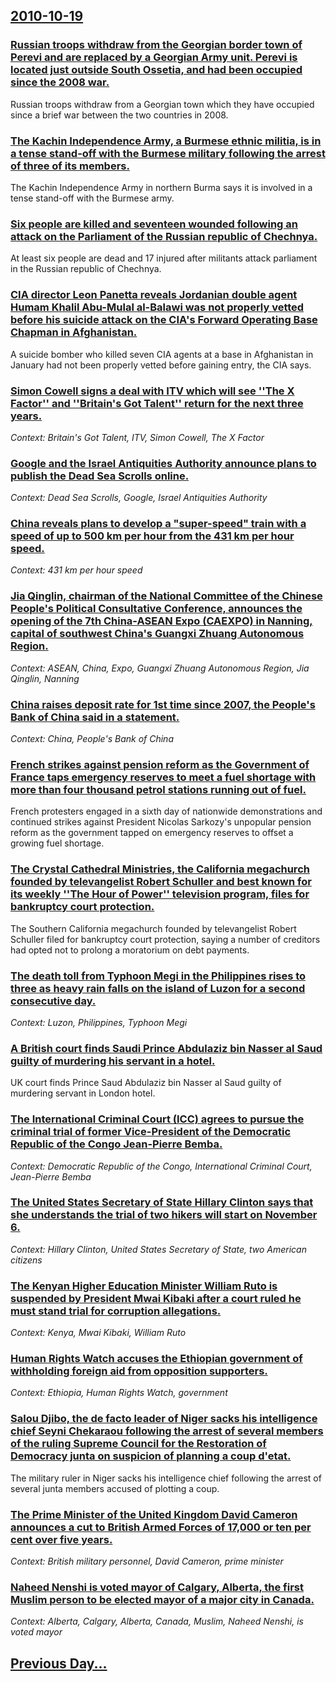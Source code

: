 ## [2010-10-19](/news/2010/10/19/index.md)

### [Russian troops withdraw from the Georgian border town of Perevi and are replaced by a Georgian Army unit. Perevi is located just outside South Ossetia, and had been occupied since the 2008 war. ](/news/2010/10/19/russian-troops-withdraw-from-the-georgian-border-town-of-perevi-and-are-replaced-by-a-georgian-army-unit-perevi-is-located-just-outside-sou.md)
Russian troops withdraw from a Georgian town which they have occupied since a brief war between the two countries in 2008.

### [The Kachin Independence Army, a Burmese ethnic militia, is in a tense stand-off with the Burmese military following the arrest of three of its members. ](/news/2010/10/19/the-kachin-independence-army-a-burmese-ethnic-militia-is-in-a-tense-stand-off-with-the-burmese-military-following-the-arrest-of-three-of-i.md)
The Kachin Independence Army in northern Burma says it is involved in a tense stand-off with the Burmese army.

### [Six people are killed and seventeen wounded following an attack on the Parliament of the Russian republic of Chechnya. ](/news/2010/10/19/six-people-are-killed-and-seventeen-wounded-following-an-attack-on-the-parliament-of-the-russian-republic-of-chechnya.md)
At least six people are dead and 17 injured after militants attack parliament in the Russian republic of Chechnya.

### [CIA director Leon Panetta reveals Jordanian double agent Humam Khalil Abu-Mulal al-Balawi was not properly vetted before his suicide attack on the CIA's Forward Operating Base Chapman in Afghanistan. ](/news/2010/10/19/cia-director-leon-panetta-reveals-jordanian-double-agent-humam-khalil-abu-mulal-al-balawi-was-not-properly-vetted-before-his-suicide-attack.md)
A suicide bomber who killed seven CIA agents at a base in Afghanistan in January had not been properly vetted before gaining entry, the CIA says.

### [Simon Cowell signs a deal with ITV which will see ''The X Factor'' and ''Britain's Got Talent'' return for the next three years. ](/news/2010/10/19/simon-cowell-signs-a-deal-with-itv-which-will-see-the-x-factor-and-britain-s-got-talent-return-for-the-next-three-years.md)
_Context: Britain's Got Talent, ITV, Simon Cowell, The X Factor_

### [Google and the Israel Antiquities Authority announce plans to publish the Dead Sea Scrolls online. ](/news/2010/10/19/google-and-the-israel-antiquities-authority-announce-plans-to-publish-the-dead-sea-scrolls-online.md)
_Context: Dead Sea Scrolls, Google, Israel Antiquities Authority_

### [China reveals plans to develop a "super-speed" train with a speed of up to 500 km per hour from the 431 km per hour speed. ](/news/2010/10/19/china-reveals-plans-to-develop-a-super-speed-train-with-a-speed-of-up-to-500-km-per-hour-from-the-431-km-per-hour-speed.md)
_Context: 431 km per hour speed_

### [Jia Qinglin, chairman of the National Committee of the Chinese People's Political Consultative Conference, announces the opening of the 7th China-ASEAN Expo (CAEXPO) in Nanning, capital of southwest China's Guangxi Zhuang Autonomous Region. ](/news/2010/10/19/jia-qinglin-chairman-of-the-national-committee-of-the-chinese-people-s-political-consultative-conference-announces-the-opening-of-the-7th.md)
_Context: ASEAN, China, Expo, Guangxi Zhuang Autonomous Region, Jia Qinglin, Nanning_

### [China raises deposit rate for 1st time since 2007, the People's Bank of China said in a statement. ](/news/2010/10/19/china-raises-deposit-rate-for-1st-time-since-2007-the-people-s-bank-of-china-said-in-a-statement.md)
_Context: China, People's Bank of China_

### [French strikes against pension reform as the Government of France taps emergency reserves to meet a fuel shortage with more than four thousand petrol stations running out of fuel. ](/news/2010/10/19/french-strikes-against-pension-reform-as-the-government-of-france-taps-emergency-reserves-to-meet-a-fuel-shortage-with-more-than-four-thousa.md)
French&#x20;protesters&#x20;engaged&#x20;in&#x20;a&#x20;sixth&#x20;day&#x20;of&#x20;nationwide&#x20;demonstrations&#x20;and&#x20;continued&#x20;strikes&#x20;against&#x20;President&#x20;Nicolas&#x20;Sarkozy&#x27;s&#x20;unpopular&#x20;pension&#x20;reform&#x20;as&#x20;the&#x20;government&#x20;tapped&#x20;on&#x20;emergency&#x20;reserves&#x20;to&#x20;offset&#x20;a&#x20;growing&#x20;fuel&#x20;shortage.

### [The Crystal Cathedral Ministries, the California megachurch founded by televangelist Robert Schuller and best known for its weekly ''The Hour of Power'' television program, files for bankruptcy court protection. ](/news/2010/10/19/the-crystal-cathedral-ministries-the-california-megachurch-founded-by-televangelist-robert-schuller-and-best-known-for-its-weekly-the-hou.md)
The Southern California megachurch founded by televangelist Robert Schuller filed for bankruptcy court protection, saying a number of creditors had opted not to prolong a moratorium on debt payments.

### [The death toll from Typhoon Megi in the Philippines rises to three as heavy rain falls on the island of Luzon for a second consecutive day. ](/news/2010/10/19/the-death-toll-from-typhoon-megi-in-the-philippines-rises-to-three-as-heavy-rain-falls-on-the-island-of-luzon-for-a-second-consecutive-day.md)
_Context: Luzon, Philippines, Typhoon Megi_

### [A British court finds Saudi Prince Abdulaziz bin Nasser al Saud guilty of murdering his servant in a hotel. ](/news/2010/10/19/a-british-court-finds-saudi-prince-abdulaziz-bin-nasser-al-saud-guilty-of-murdering-his-servant-in-a-hotel.md)
UK court finds Prince Saud Abdulaziz bin Nasser al Saud guilty of murdering servant in London hotel.

### [The International Criminal Court (ICC) agrees to pursue the criminal trial of former Vice-President of the Democratic Republic of the Congo Jean-Pierre Bemba. ](/news/2010/10/19/the-international-criminal-court-icc-agrees-to-pursue-the-criminal-trial-of-former-vice-president-of-the-democratic-republic-of-the-congo.md)
_Context: Democratic Republic of the Congo, International Criminal Court, Jean-Pierre Bemba_

### [The United States Secretary of State Hillary Clinton says that she understands the trial of two hikers will start on November 6. ](/news/2010/10/19/the-united-states-secretary-of-state-hillary-clinton-says-that-she-understands-the-trial-of-two-hikers-will-start-on-november-6.md)
_Context: Hillary Clinton, United States Secretary of State, two American citizens_

### [The Kenyan Higher Education Minister William Ruto is suspended by President Mwai Kibaki after a court ruled he must stand trial for corruption allegations. ](/news/2010/10/19/the-kenyan-higher-education-minister-william-ruto-is-suspended-by-president-mwai-kibaki-after-a-court-ruled-he-must-stand-trial-for-corrupti.md)
_Context: Kenya, Mwai Kibaki, William Ruto_

### [Human Rights Watch accuses the Ethiopian government of withholding foreign aid from opposition supporters. ](/news/2010/10/19/human-rights-watch-accuses-the-ethiopian-government-of-withholding-foreign-aid-from-opposition-supporters.md)
_Context: Ethiopia, Human Rights Watch, government_

### [Salou Djibo, the de facto leader of Niger sacks his intelligence chief Seyni Chekaraou following the arrest of several members of the ruling Supreme Council for the Restoration of Democracy junta on suspicion of planning a coup d'etat. ](/news/2010/10/19/salou-djibo-the-de-facto-leader-of-niger-sacks-his-intelligence-chief-seyni-chekaraou-following-the-arrest-of-several-members-of-the-ruling.md)
The military ruler in Niger sacks his intelligence chief following the arrest of several junta members accused of plotting a coup.

### [The Prime Minister of the United Kingdom David Cameron announces a cut to British Armed Forces of 17,000 or ten per cent over five years. ](/news/2010/10/19/the-prime-minister-of-the-united-kingdom-david-cameron-announces-a-cut-to-british-armed-forces-of-17-000-or-ten-per-cent-over-five-years.md)
_Context: British military personnel, David Cameron, prime minister_

### [Naheed Nenshi is voted mayor of Calgary, Alberta, the first Muslim person to be elected mayor of a major city in Canada. ](/news/2010/10/19/naheed-nenshi-is-voted-mayor-of-calgary-alberta-the-first-muslim-person-to-be-elected-mayor-of-a-major-city-in-canada.md)
_Context: Alberta, Calgary, Alberta, Canada, Muslim, Naheed Nenshi, is voted mayor_

## [Previous Day...](/news/2010/10/18/index.md)

